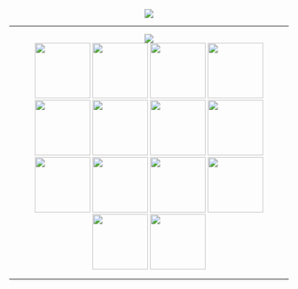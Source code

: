 

<div align='center'>
<a height="150em" href="http://www.github.com/Marte3399"><img src="https://github-readme-streak-stats.herokuapp.com?user=Marte3399&theme=dark&date_format=j%2Fn%5B%2FY%5D"/></a>
</div>

---

<div align='center'>  
 <a href="https://www.linkedin.com/in/thyago-de-souza-pozzibon-906126b6" target="_blank"><img src="https://img.shields.io/badge/-LinkedIn-%230077B5?style=for-the-badge&logo=linkedin&logoColor=white" target="_blank"></a> 
  
</div>
<div align='center'>
  <img src="https://cdn.jsdelivr.net/gh/devicons/devicon/icons/git/git-original.svg" width="100" height="100"/>
  <img src="https://cdn.jsdelivr.net/gh/devicons/devicon/icons/html5/html5-original.svg" width="100" height="100"/>  
  <img src="https://cdn.jsdelivr.net/gh/devicons/devicon/icons/css3/css3-original.svg" width="100" height="100"/>       
  <img src="https://cdn.jsdelivr.net/gh/devicons/devicon/icons/javascript/javascript-original.svg" width="100"   height="100"/>
  <img src="https://cdn.jsdelivr.net/gh/devicons/devicon/icons/typescript/typescript-original.svg" width="100"   height="100" />            
  <img src="https://cdn.jsdelivr.net/gh/devicons/devicon/icons/react/react-original.svg" width="100" height="100"/>
  <img src="https://cdn.jsdelivr.net/gh/devicons/devicon@latest/icons/nextjs/nextjs-original.svg"  width="100" height="100"/>
  <img src="https://cdn.jsdelivr.net/gh/devicons/devicon/icons/vuejs/vuejs-original.svg" width="100" height="100"/>
  <img src="https://cdn.jsdelivr.net/gh/devicons/devicon/icons/bootstrap/bootstrap-original.svg" width="100" height="100" />
  <img src="https://cdn.jsdelivr.net/gh/devicons/devicon@latest/icons/tailwindcss/tailwindcss-original.svg" width="100" height="100"/>   
  <img src="https://cdn.jsdelivr.net/gh/devicons/devicon/icons/mongodb/mongodb-original.svg" width="100" height="100" />
  <img src="https://cdn.jsdelivr.net/gh/devicons/devicon@latest/icons/postgresql/postgresql-original.svg" width="100" height="100" />
  <img src="https://cdn.jsdelivr.net/gh/devicons/devicon/icons/nodejs/nodejs-original.svg" width="100" height="100"/> 
  <img src="https://cdn.jsdelivr.net/gh/devicons/devicon@latest/icons/docker/docker-original-wordmark.svg" width="100" height="100"/>
          
          
          
</div>

---




